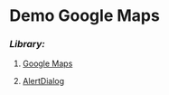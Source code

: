 # Demo Google Maps
### *Library:*

1. [Google Maps](https://pub.dev/packages/google_maps_flutter)

2. [AlertDialog](https://api.flutter.dev/flutter/material/AlertDialog-class.html)

